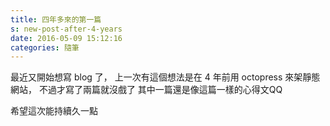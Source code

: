 ```yaml
---
title: 四年多來的第一篇
s: new-post-after-4-years
date: 2016-05-09 15:12:16
categories: 隨筆
---
```


最近又開始想寫 blog 了，
上一次有這個想法是在 4 年前用 octopress 來架靜態網站，
不過才寫了兩篇就沒戲了
其中一篇還是像這篇一樣的心得文QQ

希望這次能持續久一點

<!-- more -->
